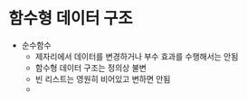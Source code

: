 # 함수형 데이터 구조

- 순수함수
  - 제자리에서 데이터를 변경하거나 부수 효과를 수행해서는 안됨
  - 함수형 데이터 구조는 정의상 불변
  - 빈 리스트는 영원히 비어있고 변하면 안됨
  - 